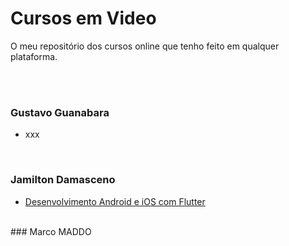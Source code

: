# Cursos em Video

O meu repositório dos cursos online que tenho feito em qualquer plataforma.


<br><br>

### Gustavo Guanabara
* xxx


<br>

### Jamilton Damasceno
* [Desenvolvimento Android e iOS com Flutter](https://www.udemy.com/course/desenvolvimento-android-e-ios-com-flutter)



<br>
### Marco MADDO